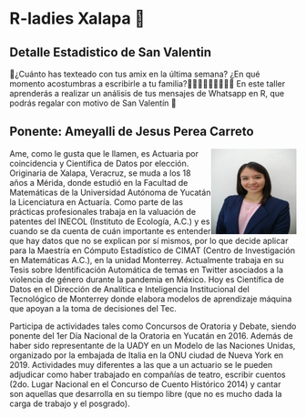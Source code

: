 # R-ladies Xalapa 💜

## Detalle Estadistico de San Valentin

📲¿Cuánto has texteado con tus amix en la última semana? ¿En qué momento acostumbras a escribirle a tu familia?👩🏻👵🏼🧑🏼‍🦰👧🏽 En este taller aprenderás a realizar un análisis de tus mensajes de Whatsapp en R, que podrás regalar con motivo de San Valentín 💜


## Ponente: Ameyalli de Jesus Perea Carreto

<img src="img/ame.jpeg"  width="150" height="150" align="right" />

Ame, como le gusta que le llamen, es Actuaria por coincidencia y Científica de Datos por elección. Originaria de Xalapa, Veracruz, se muda a los 18 años a Mérida, donde estudió en la Facultad de Matemáticas de la Universidad Autónoma de Yucatán la Licenciatura en Actuaría. Como parte de las prácticas profesionales trabaja en la valuación de patentes del INECOL (Instituto de Ecología, A.C.) y es cuando se da cuenta de cuán importante es entender que hay datos que no se explican por sí mismos, por lo que decide aplicar para la Maestría en Cómputo Estadístico de CIMAT (Centro de Investigación en Matemáticas A.C.), en la unidad Monterrey. Actualmente trabaja en su Tesis sobre Identificación Automática de temas en Twitter asociados a la violencia de género durante la pandemia en México. Hoy es Científica de Datos en el Dirección de Analítica e Inteligencia Institucional del Tecnológico de Monterrey donde elabora modelos de aprendizaje máquina que apoyan a la toma de decisiones del Tec.


Participa de actividades tales como Concursos de Oratoria y Debate, siendo ponente del 1er Día Nacional de la Oratoria en Yucatán en 2016. Además de haber sido representante de la UADY en un Modelo de las Naciones Unidas, organizado por la embajada de Italia en la ONU ciudad de Nueva York en 2019.  Actividades muy diferentes a las que a un actuario se le pueden adjudicar como haber trabajado en compañías de teatro, escribir cuentos (2do. Lugar Nacional en el Concurso de Cuento Histórico 2014) y cantar son aquellas que desarrolla en su tiempo libre (que no es mucho dada la carga de trabajo y el posgrado).

